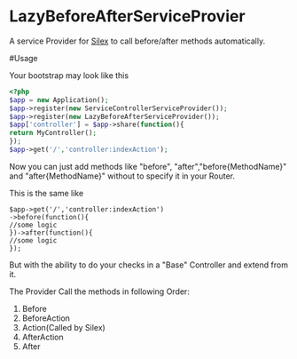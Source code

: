 # LazyBeforeAfterServiceProvier

A service Provider for [Silex](http://silex.sensiolabs.org/) to call before/after methods automatically.

#Usage

Your bootstrap may look like this
~~~ php
<?php
$app = new Application();
$app->register(new ServiceControllerServiceProvider());
$app->register(new LazyBeforeAfterServiceProvider());
$app['controller'] = $app->share(function(){
return MyController();
});
$app->get('/','controller:indexAction');
~~~

Now you can just add methods like "before", "after","before{MethodName}" and "after{MethodName}" without to specify it in your Router.

This is the same like

~~~
$app->get('/','controller:indexAction')
->before(function(){
//some logic
})->after(function(){
//some logic
});
~~~

But with the ability to do your checks in a "Base" Controller and extend from it.

The Provider Call the methods in following Order:

1. Before
2. BeforeAction
3. Action(Called by Silex)
4. AfterAction
5. After

